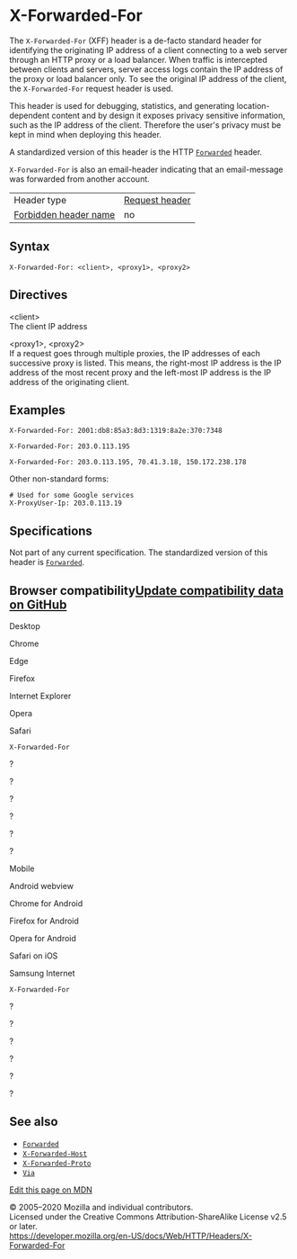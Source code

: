 X-Forwarded-For
===============

The `X-Forwarded-For` (XFF) header is a de-facto standard header for identifying the originating IP address of a client connecting to a web server through an HTTP proxy or a load balancer. When traffic is intercepted between clients and servers, server access logs contain the IP address of the proxy or load balancer only. To see the original IP address of the client, the `X-Forwarded-For` request header is used.

This header is used for debugging, statistics, and generating location-dependent content and by design it exposes privacy sensitive information, such as the IP address of the client. Therefore the user's privacy must be kept in mind when deploying this header.

A standardized version of this header is the HTTP [`Forwarded`](forwarded) header.

`X-Forwarded-For` is also an email-header indicating that an email-message was forwarded from another account.

<table><tbody><tr class="odd"><td>Header type</td><td><a href="https://developer.mozilla.org/en-US/docs/Glossary/Request_header">Request header</a></td></tr><tr class="even"><td><a href="https://developer.mozilla.org/en-US/docs/Glossary/Forbidden_header_name">Forbidden header name</a></td><td>no</td></tr></tbody></table>

Syntax
------

    X-Forwarded-For: <client>, <proxy1>, <proxy2>

Directives
----------

&lt;client&gt;  
The client IP address

&lt;proxy1&gt;, &lt;proxy2&gt;  
If a request goes through multiple proxies, the IP addresses of each successive proxy is listed. This means, the right-most IP address is the IP address of the most recent proxy and the left-most IP address is the IP address of the originating client.

Examples
--------

    X-Forwarded-For: 2001:db8:85a3:8d3:1319:8a2e:370:7348

    X-Forwarded-For: 203.0.113.195

    X-Forwarded-For: 203.0.113.195, 70.41.3.18, 150.172.238.178

Other non-standard forms:

    # Used for some Google services
    X-ProxyUser-Ip: 203.0.113.19

Specifications
--------------

Not part of any current specification. The standardized version of this header is [`Forwarded`](forwarded).

Browser compatibility<a href="https://github.com/mdn/browser-compat-data" class="bc-github-link">Update compatibility data on GitHub</a>
----------------------------------------------------------------------------------------------------------------------------------------

Desktop

<span class="bc-head-txt-label bc-head-icon-chrome">Chrome</span>

<span class="bc-head-txt-label bc-head-icon-edge">Edge</span>

<span class="bc-head-txt-label bc-head-icon-firefox">Firefox</span>

<span class="bc-head-txt-label bc-head-icon-ie">Internet Explorer</span>

<span class="bc-head-txt-label bc-head-icon-opera">Opera</span>

<span class="bc-head-txt-label bc-head-icon-safari">Safari</span>

`X-Forwarded-For`

?

?

?

?

?

?

Mobile

<span class="bc-head-txt-label bc-head-icon-webview_android">Android webview</span>

<span class="bc-head-txt-label bc-head-icon-chrome_android">Chrome for Android</span>

<span class="bc-head-txt-label bc-head-icon-firefox_android">Firefox for Android</span>

<span class="bc-head-txt-label bc-head-icon-opera_android">Opera for Android</span>

<span class="bc-head-txt-label bc-head-icon-safari_ios">Safari on iOS</span>

<span class="bc-head-txt-label bc-head-icon-samsunginternet_android">Samsung Internet</span>

`X-Forwarded-For`

?

?

?

?

?

?

See also
--------

-   [`Forwarded`](forwarded)
-   [`X-Forwarded-Host`](x-forwarded-host)
-   [`X-Forwarded-Proto`](x-forwarded-proto)
-   [`Via`](via)

<a href="https://developer.mozilla.org/en-US/docs/Web/HTTP/Headers/X-Forwarded-For$edit" class="_attribution-link">Edit this page on MDN</a>

© 2005–2020 Mozilla and individual contributors.  
Licensed under the Creative Commons Attribution-ShareAlike License v2.5 or later.  
<a href="https://developer.mozilla.org/en-US/docs/Web/HTTP/Headers/X-Forwarded-For" class="_attribution-link">https://developer.mozilla.org/en-US/docs/Web/HTTP/Headers/X-Forwarded-For</a>

